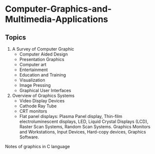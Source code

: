 # Computer-Graphics-and-Multimedia-Applications

<h2>Topics</h2>
<ol>
        <li>
            A Survey of Computer Graphic
            <ul>
                <li>Computer Aided Design</li>
                <li>Presentation Graphics</li>
                <li>Computer art</li>
                <li>Entertainment</li>
                <li>Education and Training</li>
                <li>Visualization</li>
                <li>Image Pressing</li>
                <li>Graphical User Interfaces</li>
            </ul>
        </li>
        <li>
          Overview of Graphics Systems
          <ul>
            <li>Video Display Devices</li>
            <li>Cathode Ray Tube</li>
            <li> CRT monitors</li>
            <li>Flat panel displays: Plasma Panel display, Thin-film electroluminescent displays, LED,
              Liquid Crystal Displays (LCD), Raster Scan Systems, Random Scan Systems. Graphics
              Monitors and Workstations, Input Devices, Hard-copy devices, Graphics Software. </li>
          </ul>
        </li>
</ol>
Notes of graphics in C language 
